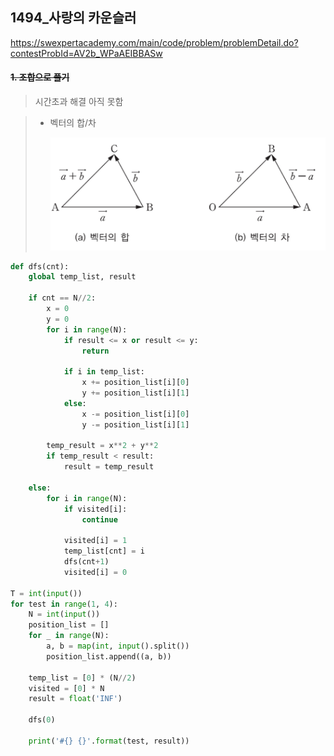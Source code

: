 ## 1494_사랑의 카운슬러

https://swexpertacademy.com/main/code/problem/problemDetail.do?contestProbId=AV2b_WPaAEIBBASw

#### ~~1. 조합으로 풀기~~

> 시간초과 해결 아직 못함

> - 벡터의 합/차
>
>   ![image-20211108025328366](README.assets/image-20211108025328366.png)

```python
def dfs(cnt):
    global temp_list, result

    if cnt == N//2:
        x = 0
        y = 0
        for i in range(N):
            if result <= x or result <= y:
                return

            if i in temp_list:
                x += position_list[i][0]
                y += position_list[i][1]
            else:
                x -= position_list[i][0]
                y -= position_list[i][1]

        temp_result = x**2 + y**2
        if temp_result < result:
            result = temp_result

    else:
        for i in range(N):
            if visited[i]:
                continue

            visited[i] = 1
            temp_list[cnt] = i
            dfs(cnt+1)
            visited[i] = 0

T = int(input())
for test in range(1, 4):
    N = int(input())
    position_list = []
    for _ in range(N):
        a, b = map(int, input().split())
        position_list.append((a, b))

    temp_list = [0] * (N//2)
    visited = [0] * N
    result = float('INF')

    dfs(0)

    print('#{} {}'.format(test, result))
```


